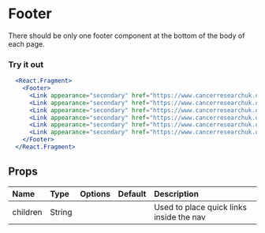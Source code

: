 # Footer

There should be only one footer component at the bottom of the body of each page.

### Try it out

```.jsx
  <React.Fragment>
    <Footer>
      <Link appearance="secondary" href="https://www.cancerresearchuk.org/about-us/contact-us">Contact us</Link>
      <Link appearance="secondary" href="https://www.cancerresearchuk.org/privacy-statement">Privacy</Link>
      <Link appearance="secondary" href="https://www.cancerresearchuk.org/about-us/contact-us">Contact us</Link>
      <Link appearance="secondary" href="https://www.cancerresearchuk.org/privacy-statement">Privacy</Link>
      <Link appearance="secondary" href="https://www.cancerresearchuk.org/about-us/contact-us">Contact us</Link>
      <Link appearance="secondary" href="https://www.cancerresearchuk.org/privacy-statement">Privacy</Link>
    </Footer>
  </React.Fragment>
```

## Props

| Name     | Type   | Options | Default | Description                              |
| :------- | :----- | :-----: | :------ | :--------------------------------------- |
| children | String |         |         | Used to place quick links inside the nav |
